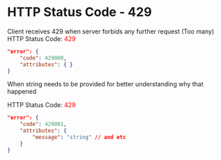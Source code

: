 # HTTP Status Code - 429

Client receives 429 when server forbids any further request (Too many)
HTTP Status Code: <span style="color:red">429</span>
```json
"error": {
    "code": 429000,
    "attributes": { }
}
```

When string needs to be provided for better understanding why that happened

HTTP Status Code: <span style="color:red">429</span>
```json
"error": {
    "code": 429001,
    "attributes": { 
        "message": "string" // and etc
    }
}
```